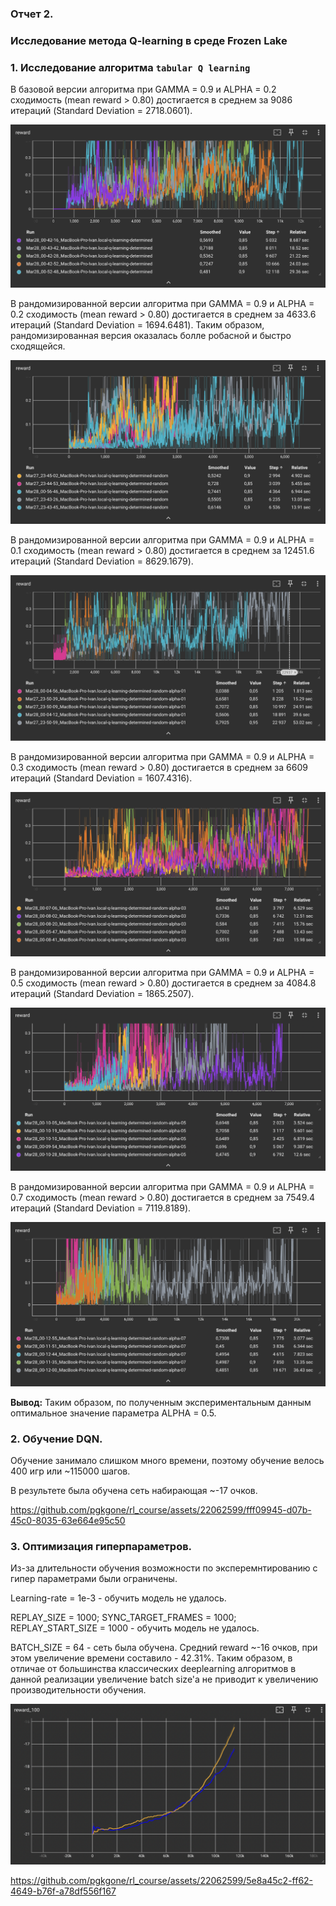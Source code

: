### Отчет 2. 
### Исследование метода Q-learning в среде Frozen Lake 

### 1. Исследование алгоритма `tabular Q learning`

В базовой версии алгоритма при GAMMA = 0.9 и ALPHA = 0.2 сходимость (mean reward > 0.80) достигается в среднем за 9086 итераций (Standard Deviation = 2718.0601).

<img src="imgs/determined.png"/>

В рандомизированной версии алгоритма при GAMMA = 0.9 и ALPHA = 0.2 сходимость (mean reward > 0.80) достигается в среднем за 4633.6 итераций (Standard Deviation = 1694.6481). Таким образом, рандомизированная версия оказалась болле робасной и быстро сходящейся.

<img src="imgs/determined-random.png"/>

В рандомизированной версии алгоритма при GAMMA = 0.9 и ALPHA = 0.1 сходимость (mean reward > 0.80) достигается в среднем за 12451.6 итераций (Standard Deviation = 8629.1679).

<img src="imgs/determined-random-alpha-01.png"/>

В рандомизированной версии алгоритма при GAMMA = 0.9 и ALPHA = 0.3 сходимость (mean reward > 0.80) достигается в среднем за 6609 итераций (Standard Deviation = 1607.4316).

<img src="imgs/determined-random-alpha-03.png"/>

В рандомизированной версии алгоритма при GAMMA = 0.9 и ALPHA = 0.5 сходимость (mean reward > 0.80) достигается в среднем за 4084.8 итераций (Standard Deviation = 1865.2507).

<img src="imgs/determined-random-alpha-05.png"/>

В рандомизированной версии алгоритма при GAMMA = 0.9 и ALPHA = 0.7 сходимость (mean reward > 0.80) достигается в среднем за 7549.4 итераций (Standard Deviation = 7119.8189).

<img src="imgs/determined-random-alpha-07.png"/>

**Вывод:** Таким образом, по полученным экспериментальным данным оптимальное значение параметра ALPHA = 0.5.

### 2. Обучение DQN.

Обучение занимало слишком много времени, поэтому обучение велось 400 игр или ~115000 шагов.

В результете была обучена сеть набирающая ~-17 очков.

https://github.com/pgkgone/rl_course/assets/22062599/fff09945-d07b-45c0-8035-63e664e95c50

### 3. Оптимизация гиперпараметров.

Из-за длительности обучения возможности по эксперемнтированию с гипер параметрами были ограничены.

Learning-rate = 1e-3 - обучить модель не удалось.

REPLAY_SIZE = 1000; SYNC_TARGET_FRAMES = 1000; REPLAY_START_SIZE = 1000 - обучить модель не удалось.

BATCH_SIZE = 64 - сеть была обучена. Средний reward ~-16 очков, при этом увеличение времени составило - 42.31%. Таким образом, в отличае от большинства классических deeplearning алгоритмов в данной реализации увеличение batch size'a не приводит к увеличению производительности обучения. 

<img src="imgs/dqn-reward.png"/>

https://github.com/pgkgone/rl_course/assets/22062599/5e8a45c2-ff62-4649-b76f-a78df556f167


